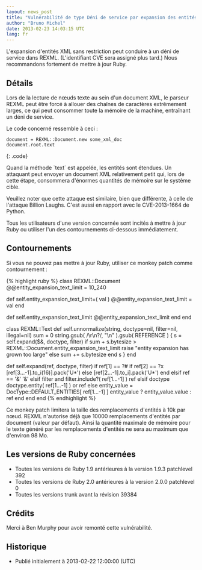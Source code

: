 ```yaml
---
layout: news_post
title: "Vulnérabilité de type Déni de service par expansion des entités dans REXML (bombe XML)"
author: "Bruno Michel"
date: 2013-02-23 14:03:15 UTC
lang: fr
---
```


L\'expansion d\'entités XML sans restriction peut conduire à un déni de
service dans REXML. (L\'identifiant CVE sera assigné plus tard.) Nous
recommandons fortement de mettre à jour Ruby.

## Détails

Lors de la lecture de nœuds texte au sein d\'un document XML, le parseur
REXML peut être forcé à allouer des chaînes de caractères extrêmement
larges, ce qui peut consommer toute la mémoire de la machine, entraînant
un déni de service.

Le code concerné ressemble à ceci :

    document = REXML::Document.new some_xml_doc
    document.root.text
{: .code}

Quand la méthode \`text\` est appelée, les entités sont étendues. Un
attaquant peut envoyer un document XML relativement petit qui, lors de
cette étape, consommera d\'énormes quantités de mémoire sur le système
cible.

Veuillez noter que cette attaque est similaire, bien que différente, à
celle de l\'attaque Billion Laughs. C\'est aussi en rapport avec le
CVE-2013-1664 de Python.

Tous les utilisateurs d\'une version concernée sont incités à mettre à
jour Ruby ou utiliser l\'un des contournements ci-dessous immédiatement.

## Contournements

Si vous ne pouvez pas mettre à jour Ruby, utiliser ce monkey patch comme
contournement :

{% highlight ruby %}
class REXML::Document
  @@entity_expansion_text_limit = 10_240

  def self.entity_expansion_text_limit=( val )
    @@entity_expansion_text_limit = val
  end

  def self.entity_expansion_text_limit
    @@entity_expansion_text_limit
  end
end

class REXML::Text
  def self.unnormalize(string, doctype=nil, filter=nil, illegal=nil)
    sum = 0
    string.gsub( /\r\n?/, "\n" ).gsub( REFERENCE ) {
      s = self.expand($&, doctype, filter)
      if sum + s.bytesize > REXML::Document.entity_expansion_text_limit
        raise "entity expansion has grown too large"
      else
        sum += s.bytesize
      end
      s
    }
  end

  def self.expand(ref, doctype, filter)
    if ref[1] == ?#
      if ref[2] == ?x
        [ref[3...-1].to_i(16)].pack('U*')
      else
        [ref[2...-1].to_i].pack('U*')
      end
    elsif ref == '&amp;'
      '&'
    elsif filter and filter.include?( ref[1...-1] )
      ref
    elsif doctype
      doctype.entity( ref[1...-1] ) or ref
    else
      entity_value = DocType::DEFAULT_ENTITIES[ ref[1...-1] ]
      entity_value ? entity_value.value : ref
    end
  end
end
{% endhighlight %}

Ce monkey patch limitera la taille des remplacements d\'entités à 10k
par nœud. REXML n\'autorise déjà que 10000 remplacements d\'entités par
document (valeur par défaut). Ainsi la quantité maximale de mémoire pour
le texte généré par les remplacements d\'entités ne sera au maximum que
d\'environ 98 Mo.

## Les versions de Ruby concernées

* Toutes les versions de Ruby 1.9 antérieures à la version 1.9.3
  patchlevel 392
* Toutes les versions de Ruby 2.0 antérieures à la version 2.0.0
  patchlevel 0
* Toutes les versions trunk avant la révision 39384

## Crédits

Merci à Ben Murphy pour avoir remonté cette vulnérabilité.

## Historique

* Publié initialement à 2013-02-22 12:00:00 (UTC)

